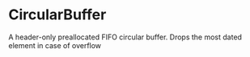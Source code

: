 # CircularBuffer
A header-only preallocated FIFO circular buffer. Drops the most dated element in case of overflow
